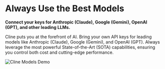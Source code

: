 # Always Use the Best Models

**Connect your keys for Anthropic (Claude), Google (Gemini), OpenAI (GPT), and other leading LLMs.**

Cline puts you at the forefront of AI. Bring your own API keys for leading models like Anthropic (Claude), Google (Gemini), and OpenAI (GPT). Always leverage the most powerful State-of-the-Art (SOTA) capabilities, ensuring you control both cost and cutting-edge performance.

![Cline Models Demo](https://storage.googleapis.com/cline_public_images/clines-models-hifi-3.gif)
